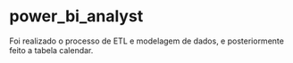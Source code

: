 # power_bi_analyst

Foi realizado o processo de ETL e modelagem de dados, e posteriormente feito a tabela calendar.
